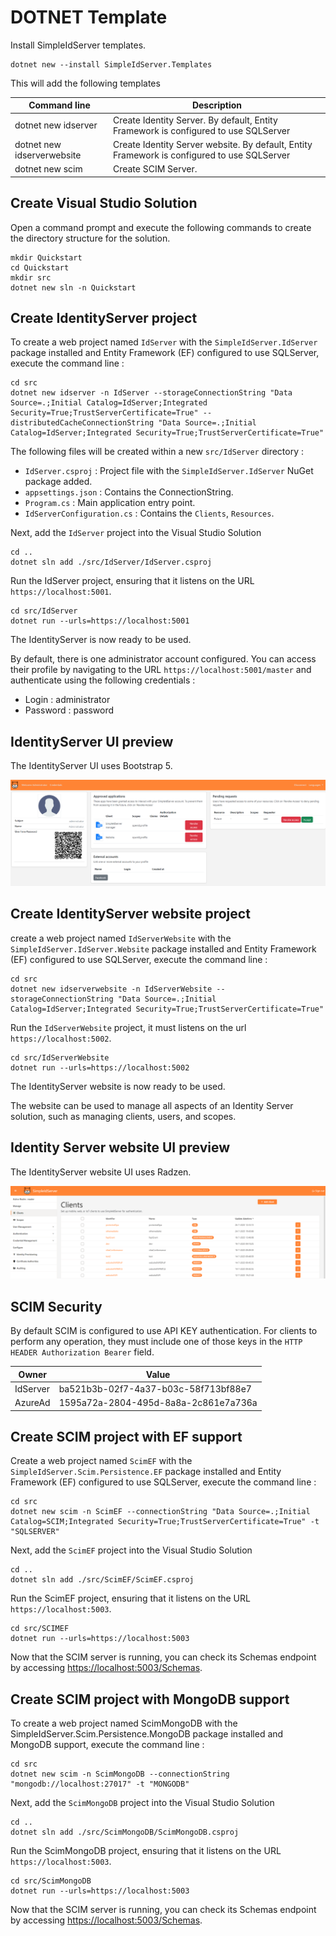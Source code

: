 # DOTNET Template

Install SimpleIdServer templates.

```
dotnet new --install SimpleIdServer.Templates
```

This will add the following templates

| Command line                 | Description                                                                                      |
| ---------------------------- | ------------------------------------------------------------------------------------------------ |
| dotnet new idserver          | Create Identity Server. By default, Entity Framework is configured to use SQLServer              |
| dotnet new idserverwebsite   | Create Identity Server website. By default, Entity Framework is configured to use SQLServer      |
| dotnet new scim              | Create SCIM Server.                                                                              |

## Create Visual Studio Solution

Open a command prompt and execute the following commands to create the directory structure for the solution.

```
mkdir Quickstart
cd Quickstart
mkdir src
dotnet new sln -n Quickstart
```

## Create IdentityServer project

To create a web project named `IdServer` with the `SimpleIdServer.IdServer` package installed and Entity Framework (EF) configured to use SQLServer, execute the command line :

```
cd src
dotnet new idserver -n IdServer --storageConnectionString "Data Source=.;Initial Catalog=IdServer;Integrated Security=True;TrustServerCertificate=True" --distributedCacheConnectionString "Data Source=.;Initial Catalog=IdServer;Integrated Security=True;TrustServerCertificate=True"
```

The following files will be created within a new `src/IdServer` directory :

* `IdServer.csproj` : Project file with the `SimpleIdServer.IdServer` NuGet package added.
* `appsettings.json` : Contains the ConnectionString.
* `Program.cs` : Main application entry point.
* `IdServerConfiguration.cs` : Contains the `Clients`, `Resources`.

Next, add the `IdServer` project into the Visual Studio Solution

```
cd ..
dotnet sln add ./src/IdServer/IdServer.csproj
```

Run the IdServer project, ensuring that it listens on the URL `https://localhost:5001`.

```
cd src/IdServer
dotnet run --urls=https://localhost:5001
```

The IdentityServer is now ready to be used. 

By default, there is one administrator account configured. You can access their profile by navigating to the URL `https://localhost:5001/master` and authenticate using the following credentials :

* Login : administrator
* Password : password

## IdentityServer UI preview

The IdentityServer UI uses Bootstrap 5.

![IdentityServer](./images/IdentityServer-1.png)

## Create IdentityServer website project

create a web project named `IdServerWebsite` with the `SimpleIdServer.IdServer.Website` package installed and Entity Framework (EF) configured to use SQLServer, execute the command line :

```
cd src
dotnet new idserverwebsite -n IdServerWebsite --storageConnectionString "Data Source=.;Initial Catalog=IdServer;Integrated Security=True;TrustServerCertificate=True"
```

Run the `IdServerWebsite` project, it must listens on the url `https://localhost:5002`.

```
cd src/IdServerWebsite
dotnet run --urls=https://localhost:5002
```

The IdentityServer website is now ready to be used.

The website can be used to manage all aspects of an Identity Server solution, such as managing clients, users, and scopes.

## Identity Server website UI preview

The IdentityServer website UI uses Radzen.

![IdentityServerWebsite](./images/IdentityServerWebsite-2.png)

## SCIM Security

By default SCIM is configured to use API KEY authentication.
For clients to perform any operation, they must include one of those keys in the `HTTP HEADER Authorization Bearer` field.

| Owner    | Value                                |
| -------- | ------------------------------------ |
| IdServer | ba521b3b-02f7-4a37-b03c-58f713bf88e7 |
| AzureAd  | 1595a72a-2804-495d-8a8a-2c861e7a736a |

## Create SCIM project with EF support

Create a web project named `ScimEF` with the `SimpleIdServer.Scim.Persistence.EF` package installed and Entity Framework (EF) configured to use SQLServer, execute the command line :

```
cd src
dotnet new scim -n ScimEF --connectionString "Data Source=.;Initial Catalog=SCIM;Integrated Security=True;TrustServerCertificate=True" -t "SQLSERVER"
```

Next, add the `ScimEF` project into the Visual Studio Solution

```
cd ..
dotnet sln add ./src/ScimEF/ScimEF.csproj
```

Run the ScimEF project, ensuring that it listens on the URL `https://localhost:5003`.

```
cd src/SCIMEF
dotnet run --urls=https://localhost:5003
```

Now that the SCIM server is running, you can check its Schemas endpoint by accessing [https://localhost:5003/Schemas](https://localhost:5003/Schemas).

## Create SCIM project with MongoDB support


To create a web project named ScimMongoDB with the SimpleIdServer.Scim.Persistence.MongoDB package installed and MongoDB support, execute the command line :

```
cd src
dotnet new scim -n ScimMongoDB --connectionString "mongodb://localhost:27017" -t "MONGODB"
```

Next, add the `ScimMongoDB` project into the Visual Studio Solution

```
cd ..
dotnet sln add ./src/ScimMongoDB/ScimMongoDB.csproj
```

Run the ScimMongoDB project, ensuring that it listens on the URL `https://localhost:5003`.

```
cd src/ScimMongoDB
dotnet run --urls=https://localhost:5003
```

Now that the SCIM server is running, you can check its Schemas endpoint by accessing [https://localhost:5003/Schemas](https://localhost:5003/Schemas).